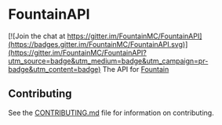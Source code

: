 # FountainAPI

[![Join the chat at https://gitter.im/FountainMC/FountainAPI](https://badges.gitter.im/FountainMC/FountainAPI.svg)](https://gitter.im/FountainMC/FountainAPI?utm_source=badge&utm_medium=badge&utm_campaign=pr-badge&utm_content=badge)
The API for [Fountain](https://github.com/phase/fountain)

## Contributing
See the [CONTRIBUTING.md](https://github.com/FountainMC/FountainAPI/blob/master/CONTRIBUTING.md) file for information on contributing.